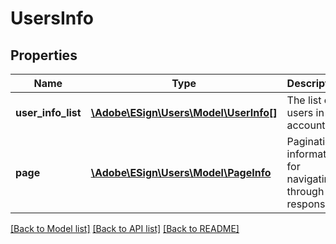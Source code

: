 # UsersInfo

## Properties
Name | Type | Description | Notes
------------ | ------------- | ------------- | -------------
**user_info_list** | [**\Adobe\ESign\Users\Model\UserInfo[]**](UserInfo.md) | The list of users in the account. | [optional] 
**page** | [**\Adobe\ESign\Users\Model\PageInfo**](PageInfo.md) | Pagination information for navigating through the response | [optional] 

[[Back to Model list]](../README.md#documentation-for-models) [[Back to API list]](../README.md#documentation-for-api-endpoints) [[Back to README]](../README.md)


